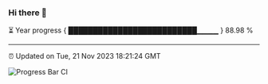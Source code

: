 ### Hi there 👋

⏳ Year progress { ██████████████████████████▁▁▁▁ } 88.98 %

---

⏰ Updated on Tue, 21 Nov 2023 18:21:24 GMT

![Progress Bar CI](https://github.com/liununu/liununu/workflows/Progress%20Bar%20CI/badge.svg)
